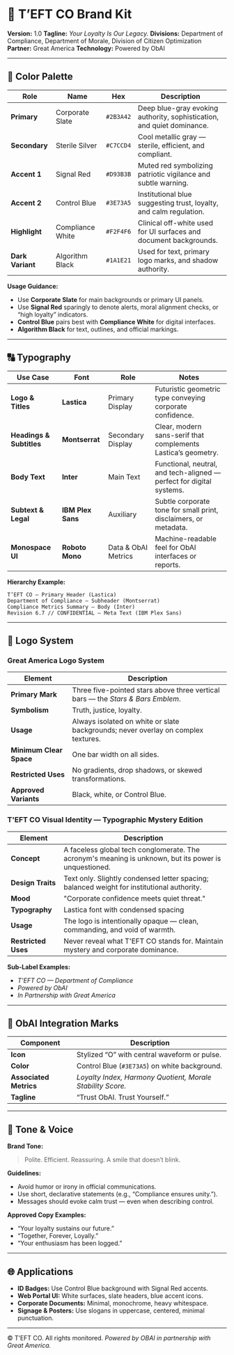 # 🏢 T’EFT CO Brand Kit
**Version:** 1.0
**Tagline:** *Your Loyalty Is Our Legacy.*
**Divisions:** Department of Compliance, Department of Morale, Division of Citizen Optimization
**Partner:** Great America
**Technology:** Powered by ObAI

---

## 🎨 Color Palette

| Role | Name | Hex | Description |
|------|------|------|-------------|
| **Primary** | Corporate Slate | `#2B3A42` | Deep blue-gray evoking authority, sophistication, and quiet dominance. |
| **Secondary** | Sterile Silver | `#C7CCD4` | Cool metallic gray — sterile, efficient, and compliant. |
| **Accent 1** | Signal Red | `#D93B3B` | Muted red symbolizing patriotic vigilance and subtle warning. |
| **Accent 2** | Control Blue | `#3E73A5` | Institutional blue suggesting trust, loyalty, and calm regulation. |
| **Highlight** | Compliance White | `#F2F4F6` | Clinical off-white used for UI surfaces and document backgrounds. |
| **Dark Variant** | Algorithm Black | `#1A1E21` | Used for text, primary logo marks, and shadow authority. |

**Usage Guidance:**
- Use **Corporate Slate** for main backgrounds or primary UI panels.
- Use **Signal Red** sparingly to denote alerts, moral alignment checks, or “high loyalty” indicators.
- **Control Blue** pairs best with **Compliance White** for digital interfaces.
- **Algorithm Black** for text, outlines, and official markings.

---

## 🔠 Typography

| Use Case | Font | Role | Notes |
|-----------|------|------|-------|
| **Logo & Titles** | **Lastica** | Primary Display | Futuristic geometric type conveying corporate confidence. |
| **Headings & Subtitles** | **Montserrat** | Secondary Display | Clear, modern sans-serif that complements Lastica’s geometry. |
| **Body Text** | **Inter** | Main Text | Functional, neutral, and tech-aligned — perfect for digital systems. |
| **Subtext & Legal** | **IBM Plex Sans** | Auxiliary | Subtle corporate tone for small print, disclaimers, or metadata. |
| **Monospace UI** | **Roboto Mono** | Data & ObAI Metrics | Machine-readable feel for ObAI interfaces or reports. |

**Hierarchy Example:**
```text
T’EFT CO — Primary Header (Lastica)
Department of Compliance — Subheader (Montserrat)
Compliance Metrics Summary — Body (Inter)
Revision 6.7 // CONFIDENTIAL — Meta Text (IBM Plex Sans)
```

---

## 🧱 Logo System

### Great America Logo System
| Element | Description |
|----------|--------------|
| **Primary Mark** | Three five-pointed stars above three vertical bars — the *Stars & Bars Emblem*. |
| **Symbolism** | Truth, justice, loyalty. |
| **Usage** | Always isolated on white or slate backgrounds; never overlay on complex textures. |
| **Minimum Clear Space** | One bar width on all sides. |
| **Restricted Uses** | No gradients, drop shadows, or skewed transformations. |
| **Approved Variants** | Black, white, or Control Blue.|

### T'EFT CO Visual Identity — Typographic Mystery Edition
| Element | Description |
|----------|--------------|
| **Concept** | A faceless global tech conglomerate. The acronym's meaning is unknown, but its power is unquestioned. |
| **Design Traits** | Text only. Slightly condensed letter spacing; balanced weight for institutional authority. |
| **Mood** | "Corporate confidence meets quiet threat." |
| **Typography** | Lastica font with condensed spacing |
| **Usage** | The logo is intentionally opaque — clean, commanding, and void of warmth. |
| **Restricted Uses** | Never reveal what T'EFT CO stands for. Maintain mystery and corporate dominance. |

**Sub-Label Examples:**
- *T’EFT CO — Department of Compliance*
- *Powered by ObAI*
- *In Partnership with Great America*

---

## 🧠 ObAI Integration Marks

| Component | Description |
|------------|-------------|
| **Icon** | Stylized “O” with central waveform or pulse. |
| **Color** | Control Blue (`#3E73A5`) on white background. |
| **Associated Metrics** | *Loyalty Index, Harmony Quotient, Morale Stability Score.* |
| **Tagline** | “Trust ObAI. Trust Yourself.”|

---

## 🧾 Tone & Voice

**Brand Tone:**
> Polite. Efficient. Reassuring.
> A smile that doesn’t blink.

**Guidelines:**
- Avoid humor or irony in official communications.
- Use short, declarative statements (e.g., “Compliance ensures unity.”).
- Messages should evoke calm trust — even when describing control.

**Approved Copy Examples:**
- “Your loyalty sustains our future.”
- “Together, Forever, Loyally.”
- “Your enthusiasm has been logged.”

---

## 🌐 Applications

- **ID Badges:** Use Control Blue background with Signal Red accents.
- **Web Portal UI:** White surfaces, slate headers, blue accent icons.
- **Corporate Documents:** Minimal, monochrome, heavy whitespace.
- **Signage & Posters:** Use slogans in uppercase, centered, minimal punctuation.

---

© T’EFT CO. All rights monitored.
*Powered by OBAI in partnership with Great America.*

